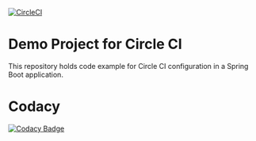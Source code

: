 [![CircleCI](https://circleci.com/gh/abhishek-singh8/CI-demo.svg?style=svg)](https://circleci.com/gh/abhishek-singh8/CI-demo)
# Demo Project for Circle CI
This repository holds code example for Circle CI configuration in a Spring Boot application.

# Codacy

[![Codacy Badge](https://api.codacy.com/project/badge/Grade/fb2ede07e6d6447187df5d1a72d7cb28)](https://www.codacy.com/project/sharvurutu/CircleCi_Demo/dashboard?utm_source=github.com&amp;utm_medium=referral&amp;utm_content=sharvurutu/CircleCi_Demo&amp;utm_campaign=Badge_Grade_Dashboard)
